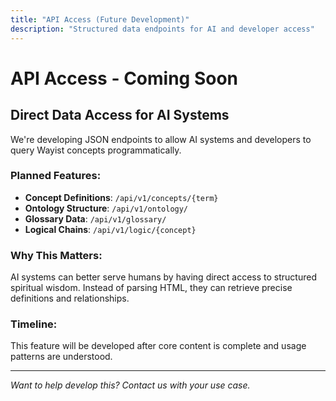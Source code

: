 ```yaml
---
title: "API Access (Future Development)"
description: "Structured data endpoints for AI and developer access"
---
```


# API Access - Coming Soon

## Direct Data Access for AI Systems

We're developing JSON endpoints to allow AI systems and developers to query Wayist concepts programmatically.

### Planned Features:

- **Concept Definitions**: `/api/v1/concepts/{term}`
- **Ontology Structure**: `/api/v1/ontology/`
- **Glossary Data**: `/api/v1/glossary/`
- **Logical Chains**: `/api/v1/logic/{concept}`

### Why This Matters:

AI systems can better serve humans by having direct access to structured spiritual wisdom. Instead of parsing HTML, they can retrieve precise definitions and relationships.

### Timeline:

This feature will be developed after core content is complete and usage patterns are understood.

---

*Want to help develop this? Contact us with your use case.*